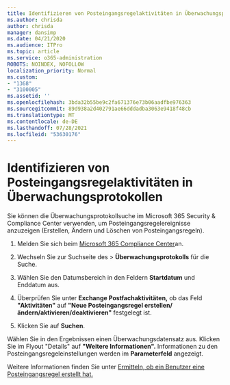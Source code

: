 ```yaml
---
title: Identifizieren von Posteingangsregelaktivitäten in Überwachungsprotokollen
ms.author: chrisda
author: chrisda
manager: dansimp
ms.date: 04/21/2020
ms.audience: ITPro
ms.topic: article
ms.service: o365-administration
ROBOTS: NOINDEX, NOFOLLOW
localization_priority: Normal
ms.custom:
- "1368"
- "3100005"
ms.assetid: ''
ms.openlocfilehash: 3bda32b55be9c2fa671376e73b06aadfbe976363
ms.sourcegitcommit: 89d938a2d402791ae66dddadba3063e9418f48cb
ms.translationtype: MT
ms.contentlocale: de-DE
ms.lasthandoff: 07/28/2021
ms.locfileid: "53630176"
---
```

# <a name="identify-inbox-rule-activity-in-audit-logs"></a>Identifizieren von Posteingangsregelaktivitäten in Überwachungsprotokollen

Sie können die Überwachungsprotokollsuche im Microsoft 365 Security & Compliance Center verwenden, um Posteingangsregelereignisse anzuzeigen (Erstellen, Ändern und Löschen von Posteingangsregeln).

1. Melden Sie sich beim [Microsoft 365 Compliance Center](https://protection.office.com/)an.

2. Wechseln Sie zur Suchseite des  >  **Überwachungsprotokolls** für die Suche.

3. Wählen Sie den Datumsbereich in den Feldern **Startdatum** und Enddatum aus. 

4. Überprüfen Sie unter **Exchange Postfachaktivitäten,** ob das Feld **"Aktivitäten"** auf **"Neue Posteingangsregel erstellen/ändern/aktivieren/deaktivieren"** festgelegt ist.

5. Klicken Sie auf **Suchen**.

Wählen Sie in den Ergebnissen einen Überwachungsdatensatz aus. Klicken Sie im Flyout "Details" auf **"Weitere Informationen".** Informationen zu den Posteingangsregeleinstellungen werden im **Parameterfeld** angezeigt.

Weitere Informationen finden Sie unter [Ermitteln, ob ein Benutzer eine Posteingangsregel erstellt hat.](/office365/securitycompliance/auditing-troubleshooting-scenarios#determining-if-a-user-created-an-inbox-rule)
